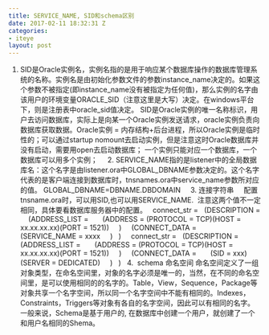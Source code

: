 ```yaml
---
title: SERVICE_NAME, SID和schema区别
date: 2017-02-11 18:32:31 Z
categories:
- iteye
layout: post
---
```


1. SID是Oracle实例名，实例名指的是用于响应某个数据库操作的数据库管理系统的名称。实例名是由初始化参数文件的参数instance_name决定的。如果这个参数不被指定(即instance_name没有被指定为任何值)，那么实例的名字由该用户的环境变量ORACLE_SID（注意这里是大写）决定。在windows平台下，则是注册表中oracle_sid值决定。 SID是Oracle实例的唯一名称标识，用户去访问数据库，实际上是向某一个Oracle实例发送请求，oracle实例负责向数据库获取数据。Oracle实例 = 内存结构+后台进程，所以Oracle实例是临时性的；可以通过startup nomount去启动实例，但是注意这时Oracle数据库并没有启动，需要用open去启动数据库； 一个实例只能对应一个数据库，一个数据库可以用多个实例；     2. SERVICE_NAME指的是listener中的全局数据库名：这个名字是由listener.ora中GLOBAL_DBNAME参数决定的。这个名字代表的是客户端连接到数据库时，tnsnames.ora中service_name参数所对应的值。 GLOBAL_DBNAME=DBNAME.DBDOMAIN     3. 连接字符串     配置tnsname.ora时，可以用SID,也可以用SERVICE_NAME.  注意这两个值不一定相同，具体要看数据库服务器中的配置。   connect_str =   (DESCRIPTION =     (ADDRESS_LIST =       (ADDRESS = (PROTOCOL = TCP)(HOST = xx.xx.xx.xx)(PORT = 1521))     )     (CONNECT_DATA =       (SERVICE_NAME = xxxx     )   )     connect_str =   (DESCRIPTION =     (ADDRESS_LIST =       (ADDRESS = (PROTOCOL = TCP)(HOST = xx.xx.xx.xx)(PORT = 1521))     )     (CONNECT_DATA =       (SID = xxx)       (SERVER = DEDICATED)     )   )   4.  schema 命名空间 命名空间定义了一组对象类型，在命名空间里，对象的名字必须是唯一的，当然，在不同的命名空间里，是可以使用相同的的名字的。Table，View，Sequence，Package等对象共享一个名字空间，所以同一个名字空间中不能有相同的。Indexes，Constraints，Triggers等对象有各自的名字空间，因此可以有相同的名字。   一般来说，Schema是基于用户的, 在数据库中创建一个用户，就创建了一个和用户名相同的Shema。